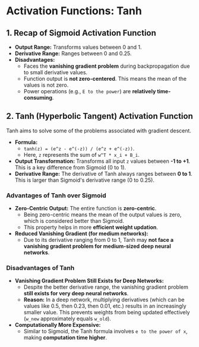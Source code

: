 # Activation Functions: Tanh

## 1. Recap of Sigmoid Activation Function

*   **Output Range:** Transforms values between 0 and 1.
*   **Derivative Range:** Ranges between 0 and 0.25.
*   **Disadvantages:**
    *   Faces the **vanishing gradient problem** during backpropagation due to small derivative values.
    *   Function output is **not zero-centered**. This means the mean of the values is not zero.
    *   Power operations (e.g., `E to the power`) are **relatively time-consuming**.

## 2. Tanh (Hyperbolic Tangent) Activation Function

Tanh aims to solve some of the problems associated with gradient descent.

*   **Formula:**
    *   `tanh(z) = (e^z - e^(-z)) / (e^z + e^(-z))`.
    *   Here, `z` represents the sum of `w^T * x_i + B_i`.
*   **Output Transformation:** Transforms all input `z` values between **-1 to +1**. This is a key difference from Sigmoid (0 to 1).
*   **Derivative Range:** The derivative of Tanh always ranges between **0 to 1**. This is larger than Sigmoid's derivative range (0 to 0.25).

### Advantages of Tanh over Sigmoid

*   **Zero-Centric Output:** The entire function is **zero-centric**.
    *   Being zero-centric means the mean of the output values is zero, which is considered better than Sigmoid.
    *   This property helps in more **efficient weight updation**.
*   **Reduced Vanishing Gradient (for medium networks):**
    *   Due to its derivative ranging from 0 to 1, Tanh may **not face a vanishing gradient problem for medium-sized deep neural networks**.

### Disadvantages of Tanh

*   **Vanishing Gradient Problem Still Exists for Deep Networks:**
    *   Despite the better derivative range, the vanishing gradient problem **still exists for very deep neural networks**.
    *   **Reason:** In a deep network, multiplying derivatives (which can be values like 0.5, then 0.23, then 0.01, etc.) results in an increasingly smaller value. This prevents weights from being updated effectively (`w_new` approximately equals `w_old`).
*   **Computationally More Expensive:**
    *   Similar to Sigmoid, the Tanh formula involves `e to the power of x`, making **computation time higher**.